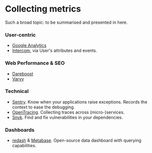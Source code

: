 # Collecting metrics

Such a broad topic: to be summarised and presented in here.

### User-centric

- [Google Analytics](https://analytics.google.com)
- [Intercom](https://intercom.com), via User's attributes and events.

### Web Performance & SEO
- [Dareboost](https://www.dareboost.com)
- [Varvy](https://varvy.com/)

### Technical

- [Sentry](https://sentry.io). Know when your applications raise exceptions. Records the context to ease the debugging.
- [OpenTracing](http://opentracing.io/). Collecting traces across (micro-)services.
- [Snyk](https://snyk.io/). Find and fix vulnerabilities in your dependencies.

### Dashboards

- [redash](https://redash.io/) & [Metabase](https://metabase.io). Open-source data dashboard with querying capabilities.
